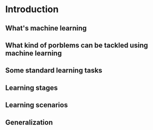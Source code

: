# Introduction

## What's machine learning

## What kind of porblems can be tackled using machine learning

## Some standard learning tasks

## Learning stages

## Learning scenarios

## Generalization

